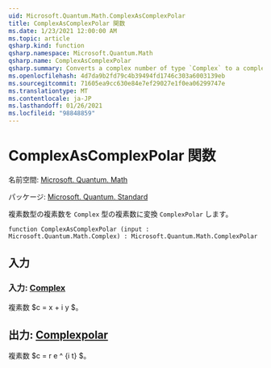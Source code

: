 ```yaml
---
uid: Microsoft.Quantum.Math.ComplexAsComplexPolar
title: ComplexAsComplexPolar 関数
ms.date: 1/23/2021 12:00:00 AM
ms.topic: article
qsharp.kind: function
qsharp.namespace: Microsoft.Quantum.Math
qsharp.name: ComplexAsComplexPolar
qsharp.summary: Converts a complex number of type `Complex` to a complex number of type `ComplexPolar`.
ms.openlocfilehash: 4d7da9b2fd79c4b39494fd1746c303a6003139eb
ms.sourcegitcommit: 71605ea9cc630e84e7ef29027e1f0ea06299747e
ms.translationtype: MT
ms.contentlocale: ja-JP
ms.lasthandoff: 01/26/2021
ms.locfileid: "98848859"
---
```

# <a name="complexascomplexpolar-function"></a>ComplexAsComplexPolar 関数

名前空間: [Microsoft. Quantum. Math](xref:Microsoft.Quantum.Math)

パッケージ: [Microsoft. Quantum. Standard](https://nuget.org/packages/Microsoft.Quantum.Standard)


複素数型の複素数を `Complex` 型の複素数に変換 `ComplexPolar` します。

```qsharp
function ComplexAsComplexPolar (input : Microsoft.Quantum.Math.Complex) : Microsoft.Quantum.Math.ComplexPolar
```


## <a name="input"></a>入力

### <a name="input--complex"></a>入力: [Complex](xref:Microsoft.Quantum.Math.Complex)

複素数 $c = x + i y $。



## <a name="output--complexpolar"></a>出力: [Complexpolar](xref:Microsoft.Quantum.Math.ComplexPolar)

複素数 $c = r e ^ {i t} $。